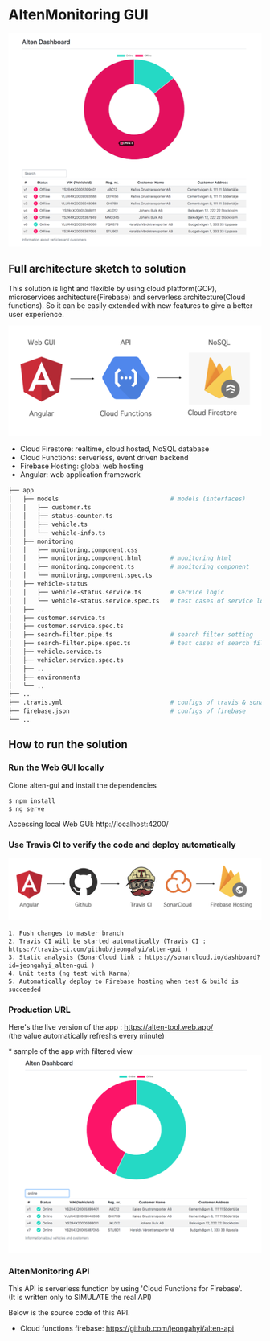 # AltenMonitoring GUI

![gui](images/gui.png)

## Full architecture sketch to solution
This solution is light and flexible by using cloud platform(GCP), microservices architecture(Firebase) and serverless architecture(Cloud functions). So it can be easily extended with new features to give a better user experience. 

![sketch](images/architecture_sketch.png)

* Cloud Firestore: realtime, cloud hosted, NoSQL database
* Cloud Functions: serverless, event driven backend
* Firebase Hosting: global web hosting
* Angular: web application framework
```bash
├── app
│   ├── models                               # models (interfaces)
│   │   ├── customer.ts
│   │   ├── status-counter.ts
│   │   ├── vehicle.ts
│   │   └── vehicle-info.ts
│   ├── monitoring
│   │   ├── monitoring.component.css
│   │   ├── monitoring.component.html        # monitoring html
│   │   ├── monitoring.component.ts          # monitoring component
│   │   └── monitoring.component.spec.ts
│   ├── vehicle-status
│   │   ├── vehicle-status.service.ts        # service logic
│   │   └── vehicle-status.service.spec.ts   # test cases of service logic
│   ├── ..
│   ├── customer.service.ts
│   ├── customer.service.spec.ts
│   ├── search-filter.pipe.ts                # search filter setting
│   ├── search-filter.pipe.spec.ts           # test cases of search filter
│   ├── vehicle.service.ts
│   ├── vehicler.service.spec.ts
│   ├── ..
│   ├── environments
│   └── ..                
├── ..
├── .travis.yml                              # configs of travis & sonarcloud
├── firebase.json                            # configs of firebase
└── ..
```

## How to run the solution
### Run the Web GUI locally

Clone alten-gui and install the dependencies
``` 
$ npm install
$ ng serve
```
Accessing local Web GUI: http://localhost:4200/

### Use Travis CI to verify the code and deploy automatically

![ci](images/ci.png)

```
1. Push changes to master branch
2. Travis CI will be started automatically (Travis CI : https://travis-ci.com/github/jeongahyi/alten-gui )
3. Static analysis (SonarCloud link : https://sonarcloud.io/dashboard?id=jeongahyi_alten-gui )
4. Unit tests (ng test with Karma)
5. Automatically deploy to Firebase hosting when test & build is succeeded
```

### Production URL

Here's the live version of the app : https://alten-tool.web.app/  
(the value automatically refreshs every minute)

\* sample of the app with filtered view
![filter](images/online_search.png)

### AltenMonitoring API

This API is serverless function by using 'Cloud Functions for Firebase'.  
(It is written only to SIMULATE the real API)

Below is the source code of this API.  
* Cloud functions firebase: https://github.com/jeongahyi/alten-api
